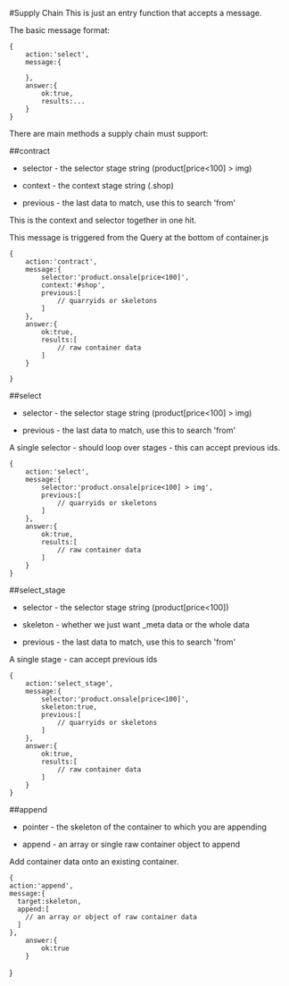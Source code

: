 #Supply Chain
This is just an entry function that accepts a message.

The basic message format:

	{
		action:'select',
		message:{

		},
		answer:{
			ok:true,
			results:...
		}
	}

There are main methods a supply chain must support:

##contract

 * selector - the selector stage string (product[price<100] > img)

 * context - the context stage string (.shop)

 * previous - the last data to match, use this to search 'from'

This is the context and selector together in one hit.

This message is triggered from the Query at the bottom of container.js

	{
		action:'contract',
		message:{
			selector:'product.onsale[price<100]',
			context:'#shop',
			previous:[
				// quarryids or skeletons
			]
		},
		answer:{
			ok:true,
			results:[
				// raw container data
			]
		}

	}

##select

 * selector - the selector stage string (product[price<100] > img)

 * previous - the last data to match, use this to search 'from'

A single selector - should loop over stages - this can accept previous ids.

	{
		action:'select',
		message:{
			selector:'product.onsale[price<100] > img',
			previous:[
				// quarryids or skeletons
			]
		},
		answer:{
			ok:true,
			results:[
				// raw container data
			]
		}
	}

##select_stage

 * selector - the selector stage string (product[price<100])

 * skeleton - whether we just want _meta data or the whole data

 * previous - the last data to match, use this to search 'from'

A single stage - can accept previous ids

	{
		action:'select_stage',
		message:{
			selector:'product.onsale[price<100]',
			skeleton:true,
			previous:[
				// quarryids or skeletons
			]
		},
		answer:{
			ok:true,
			results:[
				// raw container data
			]
		}
	}

##append

 * pointer - the skeleton of the container to which you are appending

 * append - an array or single raw container object to append

Add container data onto an existing container.

	{
    action:'append',
    message:{
      target:skeleton,
      append:[
      	// an array or object of raw container data
      ]
    },
		answer:{
			ok:true
		}
  }